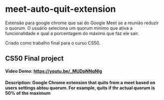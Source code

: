 # meet-auto-quit-extension
Extensão para google chrome que sai do Google Meet se a reunião reduzir o quorum. O usuário seleciona um quorum minimo que ativa a funcionalidade e qual a porcentagem do máximo que faz ele sair. 

Criado como trabalho final para o curso CS50. 

## CS50 Final project
#### Video Demo: https://youtu.be/_MUDpNNqNlg
#### Description: Google Chrome extension that quits from a meet based on users settings abtou quorum. For example, quits if thr actual quorum is 50% of the maximum 